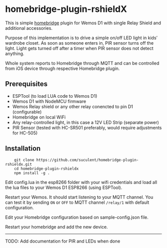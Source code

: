 # homebridge-plugin-rshieldX

This is simple [homebridge](https://github.com/nfarina/homebridge) plugin for Wemos D1 with single Relay Shield and additional accessories.

Purpose of this implementation is to drive a simple on/off LED light in kids’ wardrobe closet. As soon as someone enters in, PIR sensor turns off the light. Light gets turned off after a timer when PIR sensor does not detect anything.

Whole system reports to Homebridge through MQTT and can be controlled from iOS device through respective Homebridge plugin.

## Prerequisites

* ESPTool (to load LUA code to Wemos D1)
* Wemos D1 with NodeMCU firmware
* Wemos Relay shield or any other relay conencted to pin D1 (configurable)
* Homebridge on local WiFi
* Any relay-controlled light, in this case a 12V LED Strip (separate power)
* PIR Sensor (tested with HC-SR501 preferably, would require adjustments for HC-505)

## Installation

```
    git clone https://github.com/suculent/homebridge-plugin-rshieldx.git
    cd homebridge-plugin-rshieldx
    npm install -g .
```

Edit config.lua in the esp8266 folder with your wifi credentials and load all the lua files to your Wemos D1 ESP8266 (using ESPTool).

Restart your Wemos. It should start listening to your MQTT channel. You can test it by sending `ON` or `OFF` to MQTT channel `/relay/1` with default configuration.

Edit your Homebridge configuration based on sample-config.json file.

Restart your homebridge and add the new device.

---

TODO: Add documentation for PIR and LEDs when done
